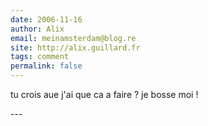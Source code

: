 ```yaml
---
date: 2006-11-16
author: Alix
email: meinamsterdam@blog.re
site: http://alix.guillard.fr
tags: comment
permalink: false
---
```


<p>tu crois aue j'ai que ca a faire ? je bosse moi !</p>
---